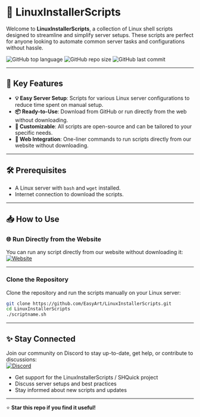 # 🚀 LinuxInstallerScripts

Welcome to **LinuxInstallerScripts**, a collection of Linux shell scripts designed to streamline and simplify server setups. These scripts are perfect for anyone looking to automate common server tasks and configurations without hassle.

![GitHub top language](https://img.shields.io/github/languages/top/easyart/LinuxInstallerScripts)
![GitHub repo size](https://img.shields.io/github/repo-size/easyart/LinuxInstallerScripts)
![GitHub last commit](https://img.shields.io/github/last-commit/easyart/LinuxInstallerScripts)

---

## 🌟 Key Features

- **💡 Easy Server Setup**: Scripts for various Linux server configurations to reduce time spent on manual setup.
- **📦 Ready-to-Use**: Download from GitHub or run directly from the web without downloading.
- **🔧 Customizable**: All scripts are open-source and can be tailored to your specific needs.
- **🔗 Web Integration**: One-liner commands to run scripts directly from our website without downloading.

---

## 🛠️ Prerequisites

- A Linux server with `bash` and `wget` installed.
- Internet connection to download the scripts.

--- 

## 📥 How to Use

### 🌐 Run Directly from the Website

You can run any script directly from our website without downloading it:
[![Website](https://img.shields.io/badge/Website-Visit-blue)](https://shquick.rj-sig.de)

---

### Clone the Repository
Clone the repository and run the scripts manually on your Linux server:

```bash
git clone https://github.com/EasyArt/LinuxInstallerScripts.git
cd LinuxInstallerScripts
./scriptname.sh
```

---

## ✨ Stay Connected

Join our community on Discord to stay up-to-date, get help, or contribute to discussions:  
[![Discord](https://img.shields.io/badge/Discord-Join-blue)](https://discord.gg/bsTUvSSbyQ)

- Get support for the LinuxInstallerScripts / SHQuick project
- Discuss server setups and best practices
- Stay informed about new scripts and updates

---

⭐ **Star this repo if you find it useful!**
